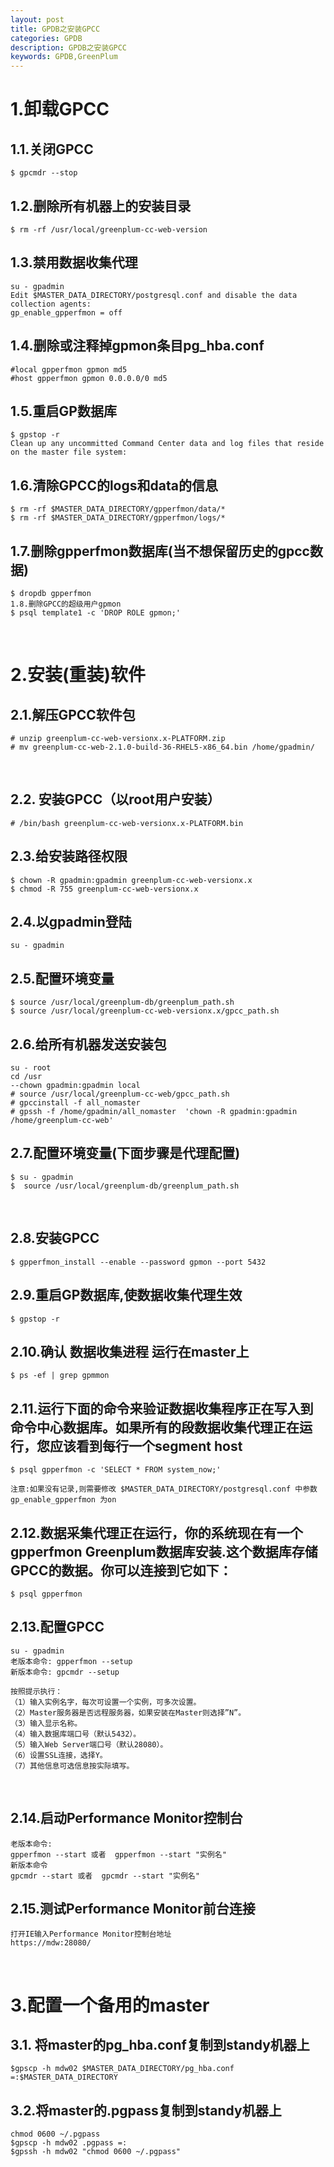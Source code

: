 ```yaml
---
layout: post
title: GPDB之安装GPCC 
categories: GPDB
description: GPDB之安装GPCC 
keywords: GPDB,GreenPlum
---
```


# 1.卸载GPCC
## 1.1.关闭GPCC
```shell
$ gpcmdr --stop
```
## 1.2.删除所有机器上的安装目录
```shell
$ rm -rf /usr/local/greenplum-cc-web-version
```
## 1.3.禁用数据收集代理
```shell
su - gpadmin
Edit $MASTER_DATA_DIRECTORY/postgresql.conf and disable the data collection agents:
gp_enable_gpperfmon = off
```
## 1.4.删除或注释掉gpmon条目pg_hba.conf
```shell
#local gpperfmon gpmon md5
#host gpperfmon gpmon 0.0.0.0/0 md5
```
## 1.5.重启GP数据库
```shell
$ gpstop -r
Clean up any uncommitted Command Center data and log files that reside on the master file system:
```
## 1.6.清除GPCC的logs和data的信息
```shell
$ rm -rf $MASTER_DATA_DIRECTORY/gpperfmon/data/*
$ rm -rf $MASTER_DATA_DIRECTORY/gpperfmon/logs/*
```
## 1.7.删除gpperfmon数据库(当不想保留历史的gpcc数据)
```shell
$ dropdb gpperfmon
1.8.删除GPCC的超级用户gpmon
$ psql template1 -c 'DROP ROLE gpmon;'
```
 
# 2.安装(重装)软件
## 2.1.解压GPCC软件包
```shell
# unzip greenplum-cc-web-versionx.x-PLATFORM.zip
# mv greenplum-cc-web-2.1.0-build-36-RHEL5-x86_64.bin /home/gpadmin/
```
 
## 2.2. 安装GPCC（以root用户安装）
```shell
# /bin/bash greenplum-cc-web-versionx.x-PLATFORM.bin
```
## 2.3.给安装路径权限
```shell
$ chown -R gpadmin:gpadmin greenplum-cc-web-versionx.x
$ chmod -R 755 greenplum-cc-web-versionx.x
```

## 2.4.以gpadmin登陆
```shell
su - gpadmin
```

## 2.5.配置环境变量
```shell
$ source /usr/local/greenplum-db/greenplum_path.sh
$ source /usr/local/greenplum-cc-web-versionx.x/gpcc_path.sh
```

## 2.6.给所有机器发送安装包
```shell
su - root
cd /usr
--chown gpadmin:gpadmin local
# source /usr/local/greenplum-cc-web/gpcc_path.sh
# gpccinstall -f all_nomaster  
# gpssh -f /home/gpadmin/all_nomaster  'chown -R gpadmin:gpadmin /home/greenplum-cc-web'
```
## 2.7.配置环境变量(下面步骤是代理配置)
```shell
$ su - gpadmin
$  source /usr/local/greenplum-db/greenplum_path.sh
```
 
## 2.8.安装GPCC
```shell
$ gpperfmon_install --enable --password gpmon --port 5432
```

## 2.9.重启GP数据库,使数据收集代理生效
```shell
$ gpstop -r
```

## 2.10.确认 数据收集进程 运行在master上
```shell
$ ps -ef | grep gpmmon
```

## 2.11.运行下面的命令来验证数据收集程序正在写入到命令中心数据库。如果所有的段数据收集代理正在运行，您应该看到每行一个segment host
```shell
$ psql gpperfmon -c 'SELECT * FROM system_now;'

注意:如果没有记录,则需要修改 $MASTER_DATA_DIRECTORY/postgresql.conf 中参数gp_enable_gpperfmon 为on
```
## 2.12.数据采集代理正在运行，你的系统现在有一个gpperfmon Greenplum数据库安装.这个数据库存储GPCC的数据。你可以连接到它如下：
```shell
$ psql gpperfmon
```
## 2.13.配置GPCC
```shell
su - gpadmin
老版本命令: gpperfmon --setup
新版本命令: gpcmdr --setup
 
按照提示执行：
（1）输入实例名字，每次可设置一个实例，可多次设置。
（2）Master服务器是否远程服务器，如果安装在Master则选择”N”。
（3）输入显示名称。
（4）输入数据库端口号（默认5432）。
（5）输入Web Server端口号（默认28080）。
（6）设置SSL连接，选择Y。
（7）其他信息可选信息按实际填写。
```
 

## 2.14.启动Performance Monitor控制台
```shell 
老版本命令: 
gpperfmon --start 或者  gpperfmon --start "实例名"
新版本命令
gpcmdr --start 或者  gpcmdr --start "实例名"
```

## 2.15.测试Performance Monitor前台连接
```shell
打开IE输入Performance Monitor控制台地址
https://mdw:28080/
```
 
# 3.配置一个备用的master
## 3.1. 将master的pg_hba.conf复制到standy机器上
```shell
$gpscp -h mdw02 $MASTER_DATA_DIRECTORY/pg_hba.conf =:$MASTER_DATA_DIRECTORY
```

## 3.2.将master的.pgpass复制到standy机器上
```shell
chmod 0600 ~/.pgpass
$gpscp -h mdw02 .pgpass =:
$gpssh -h mdw02 "chmod 0600 ~/.pgpass"
```
